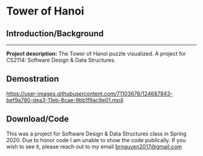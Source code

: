 # Tower of Hanoi


## Introduction/Background
---
**Project description:** The Tower of Hanoi puzzle visualized. A project for CS2114: Software Design & Data Structures.

## Demostration



https://user-images.githubusercontent.com/71103676/124687843-bef9a780-dea3-11eb-8cae-9bb1f9ac9e01.mp4



## Download/Code

This was a project for Software Design & Data Structures class in Spring 2020. Due to honor code I am unable to show the code publically. If you wish to see it, please reach out to my email brnguyen2017@gmail.com
